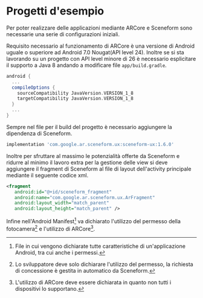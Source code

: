 # Progetti d'esempio

Per poter realizzare delle applicazioni mediante ARCore e Sceneform sono necessarie una serie di configurazioni iniziali.

Requisito necessario al funzionamento di ARCore è una versione di Android uguale o superiore ad Android 7.0 Nougat(API level 24).
Inoltre se si sta lavorando su un progetto con API level minore di 26 è necessario esplicitare il supporto a Java 8 andando a modificare file `app/build.gradle`.

```gradle
android {
  ...
  compileOptions {
    sourceCompatibility JavaVersion.VERSION_1_8
    targetCompatibility JavaVersion.VERSION_1_8
  }
  ...
}
```

Sempre nel file per il build del progetto è necessario aggiungere la dipendenza di Sceneform.

```gradle
implementation 'com.google.ar.sceneform.ux:sceneform-ux:1.6.0'
```

Inoltre per sfruttare al massimo le potenzialità offerte da Sceneform e ridurre al minimo il lavoro extra per la gestione delle view si deve aggiungere il fragment di Sceneform al file di layout dell'activity principale mediante il seguente codice xml.

```xml
<fragment
   android:id="@+id/sceneform_fragment"
   android:name="com.google.ar.sceneform.ux.ArFragment"
   android:layout_width="match_parent"
   android:layout_height="match_parent" />
```

Infine nell'Android Manifest[^manifest] va dichiarato l'utilizzo del permesso della fotocamera[^camera] e l'utilizzo di ARCore[^arcore].

[^manifest]: File in cui vengono dichiarate tutte caratteristiche di un'applicazione Android, tra cui anche i permessi.

[^camera]: Lo sviluppatore deve solo dichiarare l'utilizzo del permesso, la richiesta di concessione è gestita in automatico da Sceneform.

[^arcore]: L'utilizzo di ARCore deve essere dichiarata in quanto non tutti i dispositivi lo supportano.

